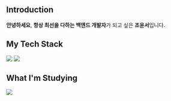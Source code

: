 ## Introduction
<b>안녕하세요</b>, <b>항상 최선을 다하는 백엔드 개발자</b>가 되고 싶은 <b>조윤서</b>입니다.
## My Tech Stack
<div>
  <img src="https://img.shields.io/badge/Python-3178C6?style=flat-square&logo=Python&logoColor=white"/>
  <img src="https://img.shields.io/badge/JavaScript-F7DF1E?style=flat-square&logo=JavaScript&logoColor=black"/>
</div>

## What I'm Studying
<div>
  <img src="https://img.shields.io/badge/SpringBoot-6DB33F?style=flat-square&logo=SpringBoot&logoColor=white"/>
</div>
